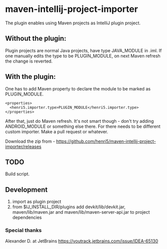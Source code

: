 # maven-intellij-project-importer

The plugin enables using Maven projects as IntelliJ plugin project. 
## Without the plugin:
Plugin projects are normal Java projects, have type JAVA_MODULE in .iml. If one manually edits the type to be PLUGIN_MODULE, on 
next Maven refresh the change is reverted.
## With the plugin:
One has to add Maven property to declare the module to be marked as PLUGIN_MODULE.
```
<properties>
  <henri5.importer.type>PLUGIN_MODULE</henri5.importer.type>
</properties>
```
After that, just do Maven refresh. 
It's not smart though - don't try adding ANDROID_MODULE or something else there. For there needs to be different custom importer. 
Make a pull request or whatever.

Download the zip from - https://github.com/henri5/maven-intellij-project-importer/releases

## TODO
Build script. 

## Development
1. import as plugin project
2. from $IJ_INSTALL_DIR/plugins add devkit/lib/devkit.jar, maven/lib/maven.jar and maven/lib/maven-server-api.jar to project dependencies

### Special thanks
Alexander D. at JetBrains https://youtrack.jetbrains.com/issue/IDEA-65130
